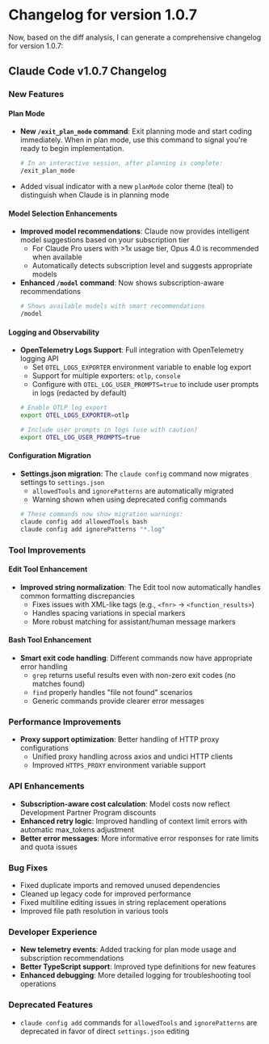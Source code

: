 # Changelog for version 1.0.7

Now, based on the diff analysis, I can generate a comprehensive changelog for version 1.0.7:

## Claude Code v1.0.7 Changelog

### New Features

#### Plan Mode
- **New `/exit_plan_mode` command**: Exit planning mode and start coding immediately. When in plan mode, use this command to signal you're ready to begin implementation.
  ```bash
  # In an interactive session, after planning is complete:
  /exit_plan_mode
  ```
- Added visual indicator with a new `planMode` color theme (teal) to distinguish when Claude is in planning mode

#### Model Selection Enhancements
- **Improved model recommendations**: Claude now provides intelligent model suggestions based on your subscription tier
  - For Claude Pro users with >1x usage tier, Opus 4.0 is recommended when available
  - Automatically detects subscription level and suggests appropriate models
- **Enhanced `/model` command**: Now shows subscription-aware recommendations
  ```bash
  # Shows available models with smart recommendations
  /model
  ```

#### Logging and Observability
- **OpenTelemetry Logs Support**: Full integration with OpenTelemetry logging API
  - Set `OTEL_LOGS_EXPORTER` environment variable to enable log export
  - Support for multiple exporters: `otlp`, `console`
  - Configure with `OTEL_LOG_USER_PROMPTS=true` to include user prompts in logs (redacted by default)
  ```bash
  # Enable OTLP log export
  export OTEL_LOGS_EXPORTER=otlp
  
  # Include user prompts in logs (use with caution)
  export OTEL_LOG_USER_PROMPTS=true
  ```

#### Configuration Migration
- **Settings.json migration**: The `claude config` command now migrates settings to `settings.json`
  - `allowedTools` and `ignorePatterns` are automatically migrated
  - Warning shown when using deprecated config commands
  ```bash
  # These commands now show migration warnings:
  claude config add allowedTools bash
  claude config add ignorePatterns "*.log"
  ```

### Tool Improvements

#### Edit Tool Enhancement
- **Improved string normalization**: The Edit tool now automatically handles common formatting discrepancies
  - Fixes issues with XML-like tags (e.g., `<fnr>` → `<function_results>`)
  - Handles spacing variations in special markers
  - More robust matching for assistant/human message markers

#### Bash Tool Enhancement
- **Smart exit code handling**: Different commands now have appropriate error handling
  - `grep` returns useful results even with non-zero exit codes (no matches found)
  - `find` properly handles "file not found" scenarios
  - Generic commands provide clearer error messages

### Performance Improvements

- **Proxy support optimization**: Better handling of HTTP proxy configurations
  - Unified proxy handling across axios and undici HTTP clients
  - Improved `HTTPS_PROXY` environment variable support

### API Enhancements

- **Subscription-aware cost calculation**: Model costs now reflect Development Partner Program discounts
- **Enhanced retry logic**: Improved handling of context limit errors with automatic max_tokens adjustment
- **Better error messages**: More informative error responses for rate limits and quota issues

### Bug Fixes

- Fixed duplicate imports and removed unused dependencies
- Cleaned up legacy code for improved performance
- Fixed multiline editing issues in string replacement operations
- Improved file path resolution in various tools

### Developer Experience

- **New telemetry events**: Added tracking for plan mode usage and subscription recommendations
- **Better TypeScript support**: Improved type definitions for new features
- **Enhanced debugging**: More detailed logging for troubleshooting tool operations

### Deprecated Features

- `claude config add` commands for `allowedTools` and `ignorePatterns` are deprecated in favor of direct `settings.json` editing
